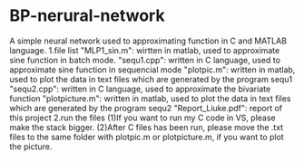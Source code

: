 # BP-nerural-network
A simple neural network used to approximating function in C and MATLAB language.
1.file list
  "MLP1\_sin.m": wirtten in matlab, used to approximate sine function in batch mode.
  "sequ1.cpp": written in C language, used to approximate sine function in sequencial mode
  "plotpic.m": written in matlab, used to plot the data in text files which are generated by the program sequ1
  "sequ2.cpp": written in C language, used to approximate the bivariate function
  "plotpicture.m": written in matlab, used to plot the data in text files which are generated by the program sequ2
  "Report\_Liuke.pdf": report of this project
2.run the files
  (1)If you want to run my C code in VS, please make the stack bigger.
  (2)After C files has been run, please move the .txt files to the same folder with plotpic.m or plotpicture.m, if you want to plot the picture.
